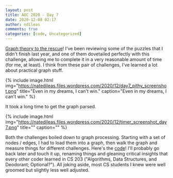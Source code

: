 ```yaml
---
layout: post
title: AOC 2020 - Day 7
date: 2020-12-08 02:17
author: ndileas
comments: true
categories: [code, Uncategorized]
---
```


[Graph theory to the rescue](https://adventofcode.com/2020/day/7)! I've been reviewing some of the puzzles that I didn't finish last year, and one of them dovetailed perfectly with this challenge, allowing me to complete it in a very reasonable amount of time (for me, at least). I think from these pair of challenges, I've learned a lot about practical graph stuff.

{% include image.html
            img="https://natedileas.files.wordpress.com/2020/12/day7_pithy_screenshot.png"
            title="Even in my dreams, I can't win."
            caption="Even in my dreams, I can't win." %}


It took a long time to get the graph parsed.

{% include image.html
            img="https://natedileas.files.wordpress.com/2020/12/timer_screenshot_day7.png"
            title=""
            caption="" %}



Both the challenges boiled down to graph processing. Starting with a set of nodes / edges, I had to load them into a graph, then walk the graph and measure things for different challenges. Here's the [code](https://github.com/natedileas/advent-of-code/blob/main/2020/day7.py)! I'll probably go back later and touch it up, renaming things and gleaning critical insights that every other coder learned in CS 203 ("Algorithms, Data Structures, and Deodorant; Optional?"). All joking aside, most CS students I knew were well groomed but slightly less well adjusted.

